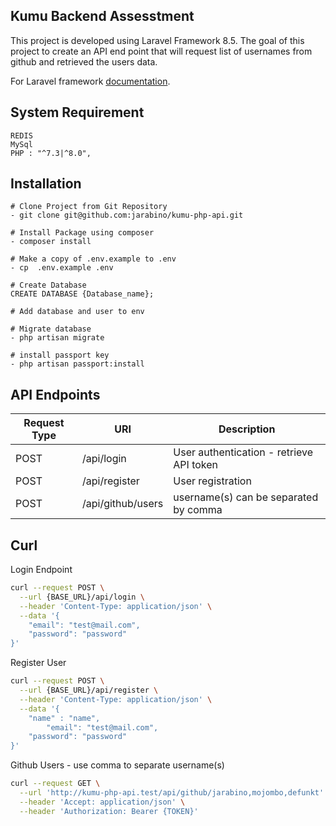 ## Kumu Backend Assesstment

This project is developed using Laravel Framework 8.5. The goal of this project to create an API end point that will request list of usernames from github and retrieved the users data.

For Laravel framework [documentation](https://laravel.com/docs).
## System Requirement 
```
REDIS
MySql
PHP : "^7.3|^8.0",
```

## Installation 
```
# Clone Project from Git Repository
- git clone git@github.com:jarabino/kumu-php-api.git

# Install Package using composer
- composer install

# Make a copy of .env.example to .env
- cp  .env.example .env

# Create Database
CREATE DATABASE {Database_name};

# Add database and user to env

# Migrate database
- php artisan migrate

# install passport key
- php artisan passport:install

```

## API Endpoints
| Request Type | URI | Description|
| ------ | ------ | ------ |
| POST | /api/login | User authentication - retrieve API token |
| POST | /api/register | User registration|
| POST | /api/github/users | username(s) can be separated by comma 

## Curl
Login Endpoint
```bash
curl --request POST \
  --url {BASE_URL}/api/login \
  --header 'Content-Type: application/json' \
  --data '{
    "email": "test@mail.com",
    "password": "password"
}'
```

Register User
```bash
curl --request POST \
  --url {BASE_URL}/api/register \
  --header 'Content-Type: application/json' \
  --data '{
    "name" : "name",
		"email": "test@mail.com",
    "password": "password"
}'
```
Github Users - use comma to separate username(s)
```bash
curl --request GET \
  --url 'http://kumu-php-api.test/api/github/jarabino,mojombo,defunkt' \
  --header 'Accept: application/json' \
  --header 'Authorization: Bearer {TOKEN}'
```
